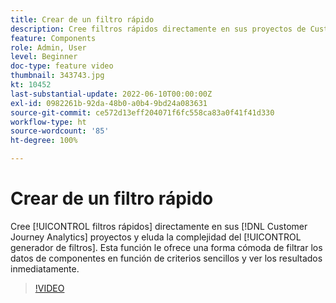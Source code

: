 ```yaml
---
title: Crear de un filtro rápido
description: Cree filtros rápidos directamente en sus proyectos de Customer Journey Analytics y evite la complejidad del generador de filtros completo. Esta función le ofrece una forma cómoda de filtrar los datos de componentes en función de criterios sencillos y ver los resultados inmediatamente.
feature: Components
role: Admin, User
level: Beginner
doc-type: feature video
thumbnail: 343743.jpg
kt: 10452
last-substantial-update: 2022-06-10T00:00:00Z
exl-id: 0982261b-92da-48b0-a0b4-9bd24a083631
source-git-commit: ce572d13eff204071f6fc558ca83a0f41f41d330
workflow-type: ht
source-wordcount: '85'
ht-degree: 100%

---
```


# Crear de un filtro rápido

Cree [!UICONTROL filtros rápidos] directamente en sus [!DNL Customer Journey Analytics] proyectos y eluda la complejidad del [!UICONTROL generador de filtros]. Esta función le ofrece una forma cómoda de filtrar los datos de componentes en función de criterios sencillos y ver los resultados inmediatamente.

>[!VIDEO](https://video.tv.adobe.com/v/343743/?quality=12&learn=on)
